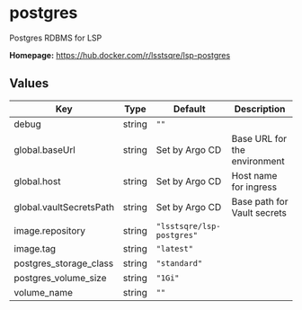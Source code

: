 # postgres

Postgres RDBMS for LSP

**Homepage:** <https://hub.docker.com/r/lsstsqre/lsp-postgres>

## Values

| Key | Type | Default | Description |
|-----|------|---------|-------------|
| debug | string | `""` |  |
| global.baseUrl | string | Set by Argo CD | Base URL for the environment |
| global.host | string | Set by Argo CD | Host name for ingress |
| global.vaultSecretsPath | string | Set by Argo CD | Base path for Vault secrets |
| image.repository | string | `"lsstsqre/lsp-postgres"` |  |
| image.tag | string | `"latest"` |  |
| postgres_storage_class | string | `"standard"` |  |
| postgres_volume_size | string | `"1Gi"` |  |
| volume_name | string | `""` |  |
